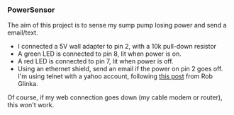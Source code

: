 ### PowerSensor

The aim of this project is to sense my sump pump losing power and send
a email/text.

- I connected a 5V wall adapter to pin 2, with a 10k pull-down
  resistor
- A green LED is connected to pin 8, lit when power is on.
- A red LED is connected to pin 7, lit when power is off.
- Using an ethernet shield, send an email if the power on pin 2 goes
  off.  I'm using telnet with a yahoo account, following
  [this post](http://bit.ly/12PivcA) from Rob Glinka.

Of course, if my web connection goes down (my cable modem or router),
this won't work.

       
